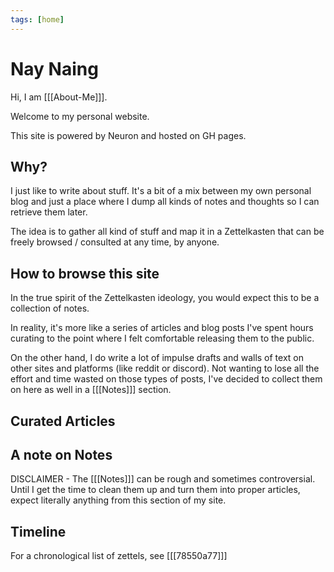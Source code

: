 ```yaml
---
tags: [home]
---
```


# Nay Naing

Hi, I am [[[About-Me]]].

Welcome to my personal website.

This site is powered by Neuron and hosted on GH pages.

## Why?
I just like to write about stuff. It's a bit of a mix between my own personal blog and just a place where I dump all kinds of notes and thoughts so I can retrieve them later.

The idea is to gather all kind of stuff and map it in a Zettelkasten that can be freely browsed / consulted at any time, by anyone.

## How to browse this site
In the true spirit of the Zettelkasten ideology, you would expect this to be a collection of notes.

In reality, it's more like a series of articles and blog posts I've spent hours curating to the point where I felt comfortable releasing them to the public.

On the other hand, I do write a lot of impulse drafts and walls of text on other sites and platforms (like reddit or discord). Not wanting to lose all the effort and time wasted on those types of posts, I've decided to collect them on here as well in a [[[Notes]]] section.

## Curated Articles

## A note on Notes
DISCLAIMER - The [[[Notes]]] can be rough and sometimes controversial. Until I get the time to clean them up and turn them into proper articles, expect literally anything from this section of my site.

## Timeline
For a chronological list of zettels, see [[[78550a77]]]
